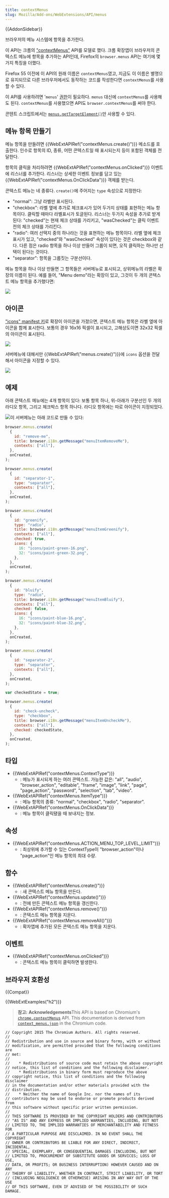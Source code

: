 ```yaml
---
title: contextMenus
slug: Mozilla/Add-ons/WebExtensions/API/menus
---
```


{{AddonSidebar}}

브라우저의 메뉴 시스템에 항목을 추가한다.

이 API는 크롬의 ["contextMenus"](https://developer.chrome.com/docs/extensions/reference/api/contextMenus) API를 모델로 했다. 크롬 확장앱이 브라우저의 콘텍스트 메뉴에 항목을 추가하는 API인데, Firefox의 `browser.menus` API는 여기에 몇 가지 특징을 더했다.

Firefox 55 이전에 이 API의 원래 이름은 `contextMenus`였고, 지금도 이 이름은 별명으로 유지되므로 다른 브라우저에서도 동작하는 코드를 작성한다면 `contextMenus`를 사용할 수 있다.

이 API를 사용하려면 '`menus`' [권한](/ko/docs/Mozilla/Add-ons/WebExtensions/manifest.json/permissions)이 필요하다. `menus` 대신에 `contextMenus`를 사용해도 된다. `contextMenus`를 사용했으면 API도 `browser.contextMenus`를 써야 한다.

콘텐트 스크립트에서는 [`menus.getTargetElement()`](/ko/docs/Mozilla/Add-ons/WebExtensions/API/menus/getTargetElement)만 사용할 수 있다.

## 메뉴 항목 만들기

메뉴 항목을 만들려면 {{WebExtAPIRef("contextMenus.create()")}} 메소드를 호출한다. 인수로 항목의 ID, 종류, 어떤 콘텍스트일 때 표시되는지 등이 포함된 객체를 전달한다.

항목의 클릭을 처리하려면 {{WebExtAPIRef("contextMenus.onClicked")}} 이벤트에 리스너를 추가한다. 리스너는 상세한 이벤트 정보를 담고 있는{{WebExtAPIRef("contextMenus.OnClickData")}} 객체를 받는다.

콘텍스트 메뉴는 네 종류다. `create()`에 주어지는 `type` 속성으로 지정한다:

- "normal": 그냥 라벨만 표시된다.
- "checkbox": 라벨 옆에 추가로 체크표시가 있어 두가지 상태를 표현하는 메뉴 항목이다. 클릭할 때마다 라벨표시가 토글된다. 리스너는 두가지 속성을 추가로 받게 된다: "checked"는 현재 체크 상태를 가리키고, "wasChecked"는 클릭 이벤트 전의 체크 상태를 가리킨다.
- "radio": 여러 선택지 중의 하나라는 것을 표현하는 메뉴 항목이다. 라벨 옆에 체크표시가 있고, "checked"와 "wasChecked" 속성이 있다는 것은 checkbox와 같다. 다른 점은 radio 항목을 하나 이상 만들어 그룹이 되면, 오직 클릭하는 하나만 선택이 된다는 것이다.
- "separator": 항목을 그룹짓는 구분선이다.

메뉴 항목을 하나 이상 만들면 그 항목들은 서버메뉴로 표시되고, 상위메뉴의 라벨은 확장의 이름이 된다. 예를 들어, "Menu demo"라는 확장이 있고, 그것이 두 개의 콘텍스트 메뉴 항목을 추가했다면:

![](menus-1.png)

## 아이콘

["icons" manifest 키](/en-US/docs/Mozilla/Add-ons/WebExtensions/manifest.json/icons)로 확장이 아이콘을 가졌으면, 콘텍스트 메뉴 항목은 라벨 옆에 아이콘을 함께 표시한다. 보통의 경우 16x16 픽셀이 표시되고, 고해상도이면 32x32 픽셀의 아이콘이 표시된다.

![](menus-2.png)

서버메뉴에 대해서만 {{WebExtAPIRef("menus.create()")}}에 `icons` 옵션을 전달해서 아이콘을 지정할 수 있다.

![](menus-3.png)

## 예제

아래 콘텍스트 메뉴에는 4개 항목이 있다: 보통 항목 하나, 위-아래가 구분선인 두 개의 라디오 항목, 그리고 체크박스 항목 하나다. 라디오 항목에는 따로 아이콘이 지정되었다.

![](menus-4.png)이 서버메뉴는 아래 코드로 만들 수 있다:

```js
browser.menus.create(
  {
    id: "remove-me",
    title: browser.i18n.getMessage("menuItemRemoveMe"),
    contexts: ["all"],
  },
  onCreated,
);

browser.menus.create(
  {
    id: "separator-1",
    type: "separator",
    contexts: ["all"],
  },
  onCreated,
);

browser.menus.create(
  {
    id: "greenify",
    type: "radio",
    title: browser.i18n.getMessage("menuItemGreenify"),
    contexts: ["all"],
    checked: true,
    icons: {
      16: "icons/paint-green-16.png",
      32: "icons/paint-green-32.png",
    },
  },
  onCreated,
);

browser.menus.create(
  {
    id: "bluify",
    type: "radio",
    title: browser.i18n.getMessage("menuItemBluify"),
    contexts: ["all"],
    checked: false,
    icons: {
      16: "icons/paint-blue-16.png",
      32: "icons/paint-blue-32.png",
    },
  },
  onCreated,
);

browser.menus.create(
  {
    id: "separator-2",
    type: "separator",
    contexts: ["all"],
  },
  onCreated,
);

var checkedState = true;

browser.menus.create(
  {
    id: "check-uncheck",
    type: "checkbox",
    title: browser.i18n.getMessage("menuItemUncheckMe"),
    contexts: ["all"],
    checked: checkedState,
  },
  onCreated,
);
```

## 타입

- {{WebExtAPIRef("contextMenus.ContextType")}}
  - : 메뉴가 표시되게 하는 여러 콘텍스트. 가능한 값은: "all", "audio", "browser_action", "editable", "frame", "image", "link", "page", "page_action", "password", "selection", "tab", "video".
- {{WebExtAPIRef("contextMenus.ItemType")}}
  - : 메뉴 항목의 종류: "normal", "checkbox", "radio", "separator".
- {{WebExtAPIRef("contextMenus.OnClickData")}}
  - : 메뉴 항목이 클릭됐을 때 보내지는 정보.

## 속성

- {{WebExtAPIRef("contextMenus.ACTION_MENU_TOP_LEVEL_LIMIT")}}
  - : 최상위에 추가할 수 있는 ContextType이 "browser_action"이나 "page_action"인 메뉴 항목의 최대 수량.

## 함수

- {{WebExtAPIRef("contextMenus.create()")}}
  - : 새 콘텍스트 메뉴 항목을 만든다.
- {{WebExtAPIRef("contextMenus.update()")}}
  - : 전에 만든 콘텍스트 메뉴 항목을 갱신한다.
- {{WebExtAPIRef("contextMenus.remove()")}}
  - : 콘텍스트 메뉴 항목을 지운다.
- {{WebExtAPIRef("contextMenus.removeAll()")}}
  - : 확자앱에 추가된 모든 콘텍스트 메뉴 항목을 지운다.

## 이벤트

- {{WebExtAPIRef("contextMenus.onClicked")}}
  - : 콘텍스트 메뉴 항목이 클릭하면 발생한다.

## 브라우저 호환성

{{Compat}}

{{WebExtExamples("h2")}}

> **참고:** **Acknowledgements**This API is based on Chromium's [`chrome.contextMenus`](https://developer.chrome.com/docs/extensions/reference/api/contextMenus) API. This documentation is derived from [`context_menus.json`](https://chromium.googlesource.com/chromium/src/+/master/chrome/common/extensions/api/context_menus.json) in the Chromium code.

```
// Copyright 2015 The Chromium Authors. All rights reserved.
//
// Redistribution and use in source and binary forms, with or without
// modification, are permitted provided that the following conditions are
// met:
//
//    * Redistributions of source code must retain the above copyright
// notice, this list of conditions and the following disclaimer.
//    * Redistributions in binary form must reproduce the above
// copyright notice, this list of conditions and the following disclaimer
// in the documentation and/or other materials provided with the
// distribution.
//    * Neither the name of Google Inc. nor the names of its
// contributors may be used to endorse or promote products derived from
// this software without specific prior written permission.
//
// THIS SOFTWARE IS PROVIDED BY THE COPYRIGHT HOLDERS AND CONTRIBUTORS
// "AS IS" AND ANY EXPRESS OR IMPLIED WARRANTIES, INCLUDING, BUT NOT
// LIMITED TO, THE IMPLIED WARRANTIES OF MERCHANTABILITY AND FITNESS FOR
// A PARTICULAR PURPOSE ARE DISCLAIMED. IN NO EVENT SHALL THE COPYRIGHT
// OWNER OR CONTRIBUTORS BE LIABLE FOR ANY DIRECT, INDIRECT, INCIDENTAL,
// SPECIAL, EXEMPLARY, OR CONSEQUENTIAL DAMAGES (INCLUDING, BUT NOT
// LIMITED TO, PROCUREMENT OF SUBSTITUTE GOODS OR SERVICES; LOSS OF USE,
// DATA, OR PROFITS; OR BUSINESS INTERRUPTION) HOWEVER CAUSED AND ON ANY
// THEORY OF LIABILITY, WHETHER IN CONTRACT, STRICT LIABILITY, OR TORT
// (INCLUDING NEGLIGENCE OR OTHERWISE) ARISING IN ANY WAY OUT OF THE USE
// OF THIS SOFTWARE, EVEN IF ADVISED OF THE POSSIBILITY OF SUCH DAMAGE.
```
